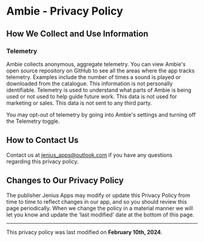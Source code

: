 # Ambie - Privacy Policy 

## How We Collect and Use Information 

### Telemetry 
Ambie collects anonymous, aggregate telemetry. You can view Ambie's open source repository on GitHub to see all the areas where the app tracks telemetry. Examples include the number of times a sound is played or downloaded from the catalogue. This information is not personally identifiable. Telemetry is used to understand what parts of Ambie is being used or not used to help guide future work. This data is not used for marketing or sales. This data is not sent to any third party.

You may opt-out of telemetry by going into Ambie's settings and turning off the Telemetry toggle. 


## How to Contact Us 
Contact us at jenius_apps@outlook.com if you have any questions regarding this privacy policy. 

 

## Changes to Our Privacy Policy 
The publisher Jenius Apps may modify or update this Privacy Policy from time to time to reflect changes in our app, and so you should review this page periodically. When we change the policy in a material manner we will let you know and update the ‘last modified’ date at the bottom of this page. 

---
This privacy policy was last modified on **February 10th, 2024**. 
